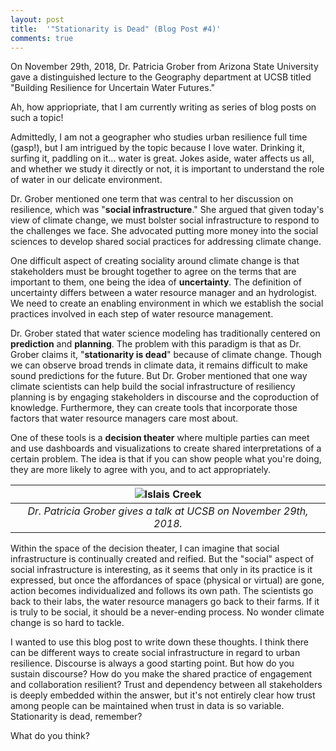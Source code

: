 ```yaml
---
layout: post
title:  '"Stationarity is Dead" (Blog Post #4)'
comments: true
---
```


On November 29th, 2018, Dr. Patricia Grober from Arizona State University gave a distinguished lecture to the Geography department at UCSB titled "Building Resilience for Uncertain Water Futures."

Ah, how appriopriate, that I am currently writing as series of blog posts on such a topic!

Admittedly, I am not a geographer who studies urban resilience full time (gasp!), but I am intrigued by the topic because I love water. Drinking it, surfing it, paddling on it... water is great. Jokes aside, water affects us all, and whether we study it directly or not, it is important to understand the role of water in our delicate environment.

Dr. Grober mentioned one term that was central to her discussion on resilience, which was "**social infrastructure**." She argued that given today's view of climate change, we must bolster social infrastructure to respond to the challenges we face. She advocated putting more money into the social sciences to develop shared social practices for addressing climate change.

One difficult aspect of creating sociality around climate change is that stakeholders must be brought together to agree on the terms that are important to them, one being the idea of **uncertainty**. The definition of uncertainty differs between a water resource manager and an hydrologist. We need to create an enabling environment in which we establish the social practices involved in each step of water resource management.

Dr. Grober stated that water science modeling has traditionally centered on **prediction** and **planning**. The problem with this paradigm is that as Dr. Grober claims it, "**stationarity is dead**" because of climate change. Though we can observe broad trends in climate data, it remains difficult to make sound predictions for the future. But Dr. Grober mentioned that one way climate scientists can help build the social infrastructure of resiliency planning is by engaging stakeholders in discourse and the coproduction of knowledge. Furthermore, they can create tools that incorporate those factors that water resource managers care most about.

One of these tools is a **decision theater** where multiple parties can meet and use dashboards and visualizations to create shared interpretations of a certain problem. The idea is that if you can show people what you're doing, they are more likely to agree with you, and to act appropriately.

| ![Islais Creek](https://raw.githubusercontent.com/sburtner/critical_infrastructure/master/images/pat_grober.png) | 
|:--:| 
| *Dr. Patricia Grober gives a talk at UCSB on November 29th, 2018.* |

Within the space of the decision theater, I can imagine that social infrastructure is continually created and reified. But the "social" aspect of social infrastructure is interesting, as it seems that only in its practice is it expressed, but once the affordances of space (physical or virtual) are gone, action becomes individualized and follows its own path. The scientists go back to their labs, the water resource managers go back to their farms. If it is truly to be social, it should be a never-ending process. No wonder climate change is so hard to tackle.

I wanted to use this blog post to write down these thoughts. I think there can be different ways to create social infrastructure in regard to urban resilience. Discourse is always a good starting point. But how do you sustain discourse? How do you make the shared practice of engagement and collaboration resilient? Trust and dependency between all stakeholders is deeply embedded within the answer, but it's not entirely clear how trust among people can be maintained when trust in data is so variable. Stationarity is dead, remember?

What do you think?
